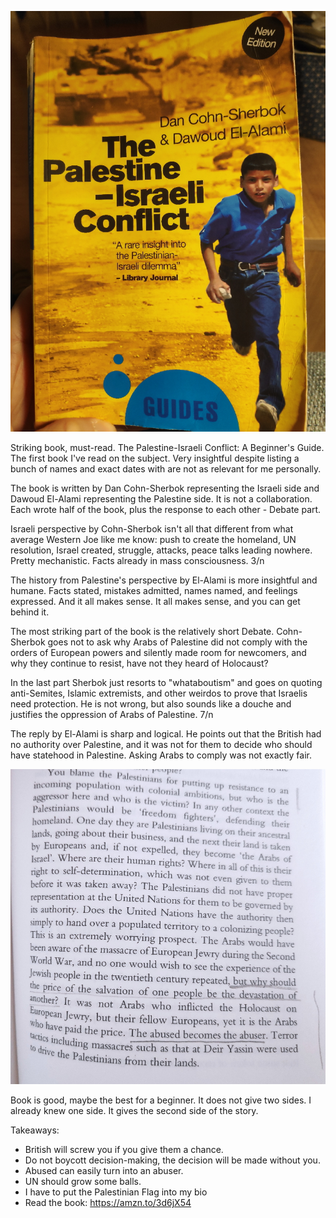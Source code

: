 ![The Palestine-Israeli Conflict: A Beginner's Guide Cover](the-palestine-israeli-conflict-a-beginners-guide-cover.jpg)

Striking book, must-read. The Palestine-Israeli Conflict: A Beginner's Guide. The first book I've read on the subject. Very insightful despite listing a bunch of names and exact dates with are not as relevant for me personally.

The book is written by Dan Cohn-Sherbok representing the Israeli side and Dawoud El-Alami representing the Palestine side. It is not a collaboration. Each wrote half of the book, plus the response to each other - Debate part.

Israeli perspective by Cohn-Sherbok isn't all that different from what average Western Joe like me know: push to create the homeland, UN resolution, Israel created, struggle, attacks, peace talks leading nowhere. Pretty mechanistic. Facts already in mass consciousness. 3/n

The history from Palestine's perspective by El-Alami is more insightful and humane. Facts stated, mistakes admitted, names named, and feelings expressed. And it all makes sense. It all makes sense, and you can get behind it.

The most striking part of the book is the relatively short Debate. Cohn-Sherbok goes not to ask why Arabs of Palestine did not comply with the orders of European powers and silently made room for newcomers, and why they continue to resist, have not they heard of Holocaust?

In the last part Sherbok just resorts to "whataboutism" and goes on quoting anti-Semites, Islamic extremists, and other weirdos to prove that Israelis need protection. He is not wrong, but also sounds like a douche and justifies the oppression of Arabs of Palestine. 7/n

The reply by El-Alami is sharp and logical. He points out that the British had no authority over Palestine, and it was not for them to decide who should have statehood in Palestine. Asking Arabs to comply was not exactly fair.

![The abuser becomes the abuser](the-palestine-israeli-conflict-a-beginners-guide-page.jpg)

Book is good, maybe the best for a beginner. It does not give two sides. I already knew one side. It gives the second side of the story.

Takeaways:
* British will screw you if you give them a chance.
* Do not boycott decision-making, the decision will be made without you.
* Abused can easily turn into an abuser.
* UN should grow some balls.
* I have to put the Palestinian Flag into my bio
* Read the book: https://amzn.to/3d6jX54
